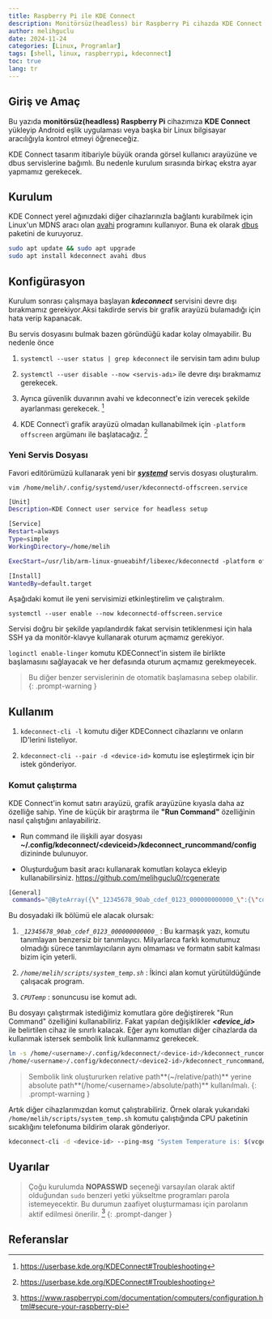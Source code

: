 ```yaml
---
title: Raspberry Pi ile KDE Connect 
description: Monitörsüz(headless) bir Raspberry Pi cihazda KDE Connect kurulumu
author: melihguclu
date: 2024-11-24 
categories: [Linux, Programlar]
tags: [shell, linux, raspberrypi, kdeconnect]
toc: true
lang: tr
---
```


## Giriş ve Amaç
Bu yazıda **monitörsüz(headless) Raspberry Pi** cihazımıza **KDE Connect** yükleyip Android eşlik uygulaması veya başka bir Linux bilgisayar aracılığıyla kontrol etmeyi öğreneceğiz.

KDE Connect tasarım itibariyle büyük oranda görsel kullanıcı arayüzüne ve dbus servislerine bağımlı. Bu nedenle kurulum sırasında birkaç ekstra ayar yapmamız gerekecek.

## Kurulum

KDE Connect yerel ağınızdaki diğer cihazlarınızla bağlantı kurabilmek için Linux'un MDNS aracı olan [avahi](/posts/avahi) programını kullanıyor. Buna ek olarak [dbus](/posts/dbus) paketini de kuruyoruz.

```bash
sudo apt update && sudo apt upgrade
sudo apt install kdeconnect avahi dbus
```
## Konfigürasyon

Kurulum sonrası çalışmaya başlayan ***kdeconnect*** servisini devre dışı bırakmamız gerekiyor.Aksi takdirde servis bir grafik arayüzü bulamadığı için hata verip kapanacak.

Bu servis dosyasını bulmak bazen göründüğü kadar kolay olmayabilir.
Bu nedenle önce
1. `systemctl --user status | grep kdeconnect`
ile servisin tam adını bulup

2. `systemctl --user disable --now <servis-adı>`
ile devre dışı bırakmamız gerekecek.

3. Ayrıca güvenlik duvarının avahi ve kdeconnect'e izin verecek şekilde ayarlanması gerekecek. [^ref1]

4. KDE Connect'i grafik arayüzü olmadan kullanabilmek için `-platform offscreen` argümanı ile başlatacağız. [^ref1]

### Yeni Servis Dosyası
Favori editörümüzü kullanarak yeni bir [***systemd***](/posts/systemd) servis dosyası oluşturalım.

`vim /home/melih/.config/systemd/user/kdeconnectd-offscreen.service`

```bash
[Unit]
Description=KDE Connect user service for headless setup

[Service]
Restart=always
Type=simple
WorkingDirectory=/home/melih

ExecStart=/usr/lib/arm-linux-gnueabihf/libexec/kdeconnectd -platform offscreen

[Install]
WantedBy=default.target
```
 
Aşağıdaki komut ile yeni servisimizi etkinleştirelim ve çalıştıralım.

`systemctl --user enable --now kdeconnectd-offscreen.service`

Servisi doğru bir şekilde yapılandırdık fakat servisin tetiklenmesi için hala SSH ya da monitör-klavye kullanarak oturum açmamız gerekiyor. 

`loginctl enable-linger` komutu KDEConnect'in sistem ile birlikte başlamasını sağlayacak ve her defasında oturum açmamız gerekmeyecek.

> Bu diğer benzer servislerinin de otomatik başlamasına sebep olabilir.
{: .prompt-warning }

## Kullanım

1. `kdeconnect-cli -l` komutu diğer KDEConnect cihazlarını ve onların ID'lerini listeliyor.

2. `kdeconnect-cli --pair -d <device-id>` komutu ise eşleştirmek için bir istek gönderiyor.

### Komut çalıştırma
KDE Connect'in komut satırı arayüzü, grafik arayüzüne kıyasla daha az özelliğe sahip. Yine de küçük bir araştırma ile **"Run Command"** özelliğinin nasıl çalıştığını anlayabiliriz.

- Run command ile ilişkili ayar dosyası **~/.config/kdeconnect/\<deviceid>/kdeconnect_runcommand/config** dizininde bulunuyor.

- Oluşturduğum basit aracı kullanarak komutları kolayca ekleyip kullanabilirsiniz. 
<https://github.com/melihguclu0/rcgenerate>

```bash
[General]
 commands="@ByteArray({\"_12345678_90ab_cdef_0123_000000000000_\":{\"command\":\"/home/melih/scripts/system_temp.sh\",\"name\":\"CPUTemp\"},\"_12345678_90ab_cdef_0123_000000000001_\":{\"command\":\"/home/melih/scripts/temp.sh\",\"name\":\"temp\"},\"_e0067ef0_902b_447a_878c_000000000002_\":{\"command\":\"/home/melih/scripts/service_stat.sh\",\"name\":\"Query-Stats\"}})"
```
Bu dosyadaki ilk bölümü ele alacak olursak:

1. *`_12345678_90ab_cdef_0123_000000000000_`*
: Bu karmaşık yazı, komutu tanımlayan benzersiz bir tanımlayıcı. Milyarlarca farklı komutumuz olmadığı sürece tanımlayıcıların aynı olmaması ve formatın sabit kalması bizim için yeterli. 

2. *`/home/melih/scripts/system_temp.sh`*
: İkinci alan komut yürütüldüğünde çalışacak program.

3. *`CPUTemp`*
: sonuncusu ise komut adı.

Bu dosyayı çalıştırmak istediğimiz  komutlara göre değiştirerek "Run Command" özelliğini kullanabiliriz.
Fakat yapılan değişiklikler ***\<device_id>*** ile belirtilen cihaz ile sınırlı kalacak. Eğer aynı komutları diğer cihazlarda da kullanmak istersek sembolik link kullanmamız gerekecek.

```bash
ln -s /home/<username>/.config/kdeconnect/<device-id>/kdeconnect_runcommand/config \
/home/<username>/.config/kdeconnect/<device2-id>/kdeconnect_runcommand/config
```

> Sembolik link oluştururken relative path**(~/relative/path)** yerine absolute path**(/home/\<username>/absolute/path)** kullanılmalı. 
{: .prompt-warning }

Artık diğer cihazlarımızdan komut çalıştırabiliriz. Örnek olarak yukarıdaki `/home/melih/scripts/system_temp.sh` komutu çalıştığında CPU paketinin sıcaklığını telefonuma bildirim olarak gönderiyor.
```bash
kdeconnect-cli -d <device-id> --ping-msg "System Temperature is: $(vcgencmd measure_temp | cut -d'=' -f2)"
```

## Uyarılar

> Çoğu kurulumda **NOPASSWD** seçeneği varsayılan olarak aktif olduğundan `sudo` benzeri yetki yükseltme programları parola istemeyecektir. Bu durumun zaafiyet oluşturmaması için parolanın aktif edilmesi önerilir. [^ref2] 
{: .prompt-danger }

## Referanslar
[^ref1]: <https://userbase.kde.org/KDEConnect#Troubleshooting>
[^ref2]: <https://www.raspberrypi.com/documentation/computers/configuration.html#secure-your-raspberry-pi>

